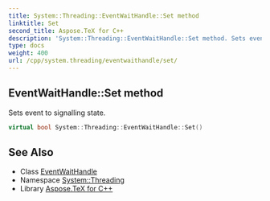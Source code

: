 ```yaml
---
title: System::Threading::EventWaitHandle::Set method
linktitle: Set
second_title: Aspose.TeX for C++
description: 'System::Threading::EventWaitHandle::Set method. Sets event to signalling state in C++.'
type: docs
weight: 400
url: /cpp/system.threading/eventwaithandle/set/
---
```

## EventWaitHandle::Set method


Sets event to signalling state.

```cpp
virtual bool System::Threading::EventWaitHandle::Set()
```

## See Also

* Class [EventWaitHandle](../)
* Namespace [System::Threading](../../)
* Library [Aspose.TeX for C++](../../../)
